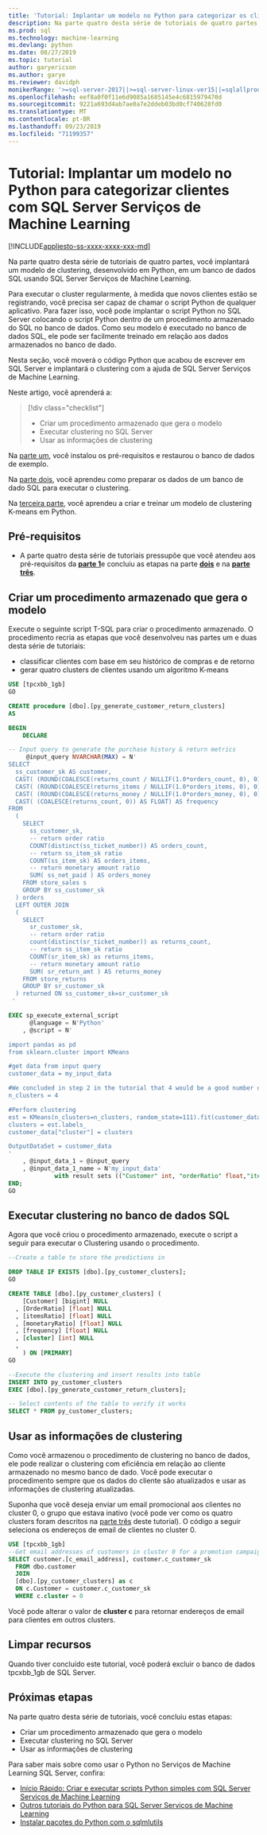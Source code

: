 ```yaml
---
title: 'Tutorial: Implantar um modelo no Python para categorizar os clientes'
description: Na parte quatro desta série de tutoriais de quatro partes, você implantará um modelo de clustering em Python com SQL Server Serviços de Machine Learning.
ms.prod: sql
ms.technology: machine-learning
ms.devlang: python
ms.date: 08/27/2019
ms.topic: tutorial
author: garyericson
ms.author: garye
ms.reviewer: davidph
monikerRange: '>=sql-server-2017||>=sql-server-linux-ver15||=sqlallproducts-allversions'
ms.openlocfilehash: eef8a0f0f11e6d9085a1685145e4c6815979470d
ms.sourcegitcommit: 9221a693d4ab7ae0a7e2ddeb03bd0cf740628fd0
ms.translationtype: MT
ms.contentlocale: pt-BR
ms.lasthandoff: 09/23/2019
ms.locfileid: "71199357"
---
```

# <a name="tutorial-deploy-a-model-in-python-to-categorize-customers-with-sql-server-machine-learning-services"></a>Tutorial: Implantar um modelo no Python para categorizar clientes com SQL Server Serviços de Machine Learning

[!INCLUDE[appliesto-ss-xxxx-xxxx-xxx-md](../../includes/appliesto-ss-xxxx-xxxx-xxx-md.md)]

Na parte quatro desta série de tutoriais de quatro partes, você implantará um modelo de clustering, desenvolvido em Python, em um banco de dados SQL usando SQL Server Serviços de Machine Learning.

Para executar o cluster regularmente, à medida que novos clientes estão se registrando, você precisa ser capaz de chamar o script Python de qualquer aplicativo. Para fazer isso, você pode implantar o script Python no SQL Server colocando o script Python dentro de um procedimento armazenado do SQL no banco de dados. Como seu modelo é executado no banco de dados SQL, ele pode ser facilmente treinado em relação aos dados armazenados no banco de dado.

Nesta seção, você moverá o código Python que acabou de escrever em SQL Server e implantará o clustering com a ajuda de SQL Server Serviços de Machine Learning.

Neste artigo, você aprenderá a:

> [!div class="checklist"]
> * Criar um procedimento armazenado que gera o modelo
> * Executar clustering no SQL Server
> * Usar as informações de clustering

Na [parte um](python-clustering-model.md), você instalou os pré-requisitos e restaurou o banco de dados de exemplo.

Na [parte dois](python-clustering-model-prepare-data.md), você aprendeu como preparar os dados de um banco de dado SQL para executar o clustering.

Na [terceira parte](python-clustering-model-build.md), você aprendeu a criar e treinar um modelo de clustering K-means em Python.

## <a name="prerequisites"></a>Pré-requisitos

* A parte quatro desta série de tutoriais pressupõe que você atendeu aos pré-requisitos da [**parte 1**](python-clustering-model.md)e concluiu as etapas na parte [**dois**](python-clustering-model-prepare-data.md) e na [**parte três**](python-clustering-model-build.md).

## <a name="create-a-stored-procedure-that-generates-the-model"></a>Criar um procedimento armazenado que gera o modelo

Execute o seguinte script T-SQL para criar o procedimento armazenado. O procedimento recria as etapas que você desenvolveu nas partes um e duas desta série de tutoriais:

* classificar clientes com base em seu histórico de compras e de retorno
* gerar quatro clusters de clientes usando um algoritmo K-means

```sql
USE [tpcxbb_1gb]
GO

CREATE procedure [dbo].[py_generate_customer_return_clusters]
AS

BEGIN
    DECLARE

-- Input query to generate the purchase history & return metrics
     @input_query NVARCHAR(MAX) = N'
SELECT
  ss_customer_sk AS customer,
  CAST( (ROUND(COALESCE(returns_count / NULLIF(1.0*orders_count, 0), 0), 7) ) AS FLOAT) AS orderRatio,
  CAST( (ROUND(COALESCE(returns_items / NULLIF(1.0*orders_items, 0), 0), 7) ) AS FLOAT) AS itemsRatio,
  CAST( (ROUND(COALESCE(returns_money / NULLIF(1.0*orders_money, 0), 0), 7) ) AS FLOAT) AS monetaryRatio,
  CAST( (COALESCE(returns_count, 0)) AS FLOAT) AS frequency
FROM
  (
    SELECT
      ss_customer_sk,
      -- return order ratio
      COUNT(distinct(ss_ticket_number)) AS orders_count,
      -- return ss_item_sk ratio
      COUNT(ss_item_sk) AS orders_items,
      -- return monetary amount ratio
      SUM( ss_net_paid ) AS orders_money
    FROM store_sales s
    GROUP BY ss_customer_sk
  ) orders
  LEFT OUTER JOIN
  (
    SELECT
      sr_customer_sk,
      -- return order ratio
      count(distinct(sr_ticket_number)) as returns_count,
      -- return ss_item_sk ratio
      COUNT(sr_item_sk) as returns_items,
      -- return monetary amount ratio
      SUM( sr_return_amt ) AS returns_money
    FROM store_returns
    GROUP BY sr_customer_sk
  ) returned ON ss_customer_sk=sr_customer_sk
 '

EXEC sp_execute_external_script
      @language = N'Python'
    , @script = N'

import pandas as pd
from sklearn.cluster import KMeans

#get data from input query
customer_data = my_input_data

#We concluded in step 2 in the tutorial that 4 would be a good number of clusters
n_clusters = 4

#Perform clustering
est = KMeans(n_clusters=n_clusters, random_state=111).fit(customer_data[["orderRatio","itemsRatio","monetaryRatio","frequency"]])
clusters = est.labels_
customer_data["cluster"] = clusters

OutputDataSet = customer_data
'
    , @input_data_1 = @input_query
    , @input_data_1_name = N'my_input_data'
             with result sets (("Customer" int, "orderRatio" float,"itemsRatio" float,"monetaryRatio" float,"frequency" float,"cluster" float));
END;
GO
```

## <a name="perform-clustering-in-sql-database"></a>Executar clustering no banco de dados SQL

Agora que você criou o procedimento armazenado, execute o script a seguir para executar o Clustering usando o procedimento.

```sql
--Create a table to store the predictions in

DROP TABLE IF EXISTS [dbo].[py_customer_clusters];
GO

CREATE TABLE [dbo].[py_customer_clusters] (
    [Customer] [bigint] NULL
  , [OrderRatio] [float] NULL
  , [itemsRatio] [float] NULL
  , [monetaryRatio] [float] NULL
  , [frequency] [float] NULL
  , [cluster] [int] NULL
  ,
    ) ON [PRIMARY]
GO

--Execute the clustering and insert results into table
INSERT INTO py_customer_clusters
EXEC [dbo].[py_generate_customer_return_clusters];

-- Select contents of the table to verify it works
SELECT * FROM py_customer_clusters;
```

## <a name="use-the-clustering-information"></a>Usar as informações de clustering

Como você armazenou o procedimento de clustering no banco de dados, ele pode realizar o clustering com eficiência em relação ao cliente armazenado no mesmo banco de dado. Você pode executar o procedimento sempre que os dados do cliente são atualizados e usar as informações de clustering atualizadas.

Suponha que você deseja enviar um email promocional aos clientes no cluster 0, o grupo que estava inativo (você pode ver como os quatro clusters foram descritos na [parte três](python-clustering-model-build.md#analyze-the-results) deste tutorial). O código a seguir seleciona os endereços de email de clientes no cluster 0.

```sql
USE [tpcxbb_1gb]
--Get email addresses of customers in cluster 0 for a promotion campaign
SELECT customer.[c_email_address], customer.c_customer_sk
  FROM dbo.customer
  JOIN
  [dbo].[py_customer_clusters] as c
  ON c.Customer = customer.c_customer_sk
  WHERE c.cluster = 0
```

Você pode alterar o valor de **cluster c** para retornar endereços de email para clientes em outros clusters.

## <a name="clean-up-resources"></a>Limpar recursos

Quando tiver concluído este tutorial, você poderá excluir o banco de dados tpcxbb_1gb de SQL Server.

## <a name="next-steps"></a>Próximas etapas

Na parte quatro desta série de tutoriais, você concluiu estas etapas:

* Criar um procedimento armazenado que gera o modelo
* Executar clustering no SQL Server
* Usar as informações de clustering

Para saber mais sobre como usar o Python no Serviços de Machine Learning SQL Server, confira:

* [Início Rápido: Criar e executar scripts Python simples com SQL Server Serviços de Machine Learning](quickstart-python-create-script.md)
* [Outros tutoriais do Python para SQL Server Serviços de Machine Learning](sql-server-python-tutorials.md)
* [Instalar pacotes do Python com o sqlmlutils](../package-management/install-additional-python-packages-on-sql-server.md)

